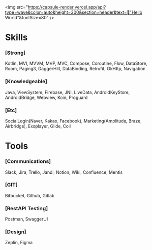 <div align=start>

  <img src="https://capsule-render.vercel.app/api?type=wave&color=auto&height=300&section=header&text="Hello World"&fontSize=80" />
</div>
<div align=start>
	<h1>Skills</h1>
	<h3>[Strong]</h3>
	<p>Kotlin, MVI, MVVM, MVP, MVC, Compose, Coroutine, Flow, DataStore, Room, Paging3, DaggerHilt, DataBinding, Retrofit, OkHttp, Navigation</p>
	<h3>[Knowledgeable]</h3>
	<p>Java, ViewSystem, Firebase, JNI, LiveData, AndroidKeyStore, AndroidBridge, Webview, Koin, Proguard</p>
	<h3>[Etc]</h3>
	<p>SocialLogin(Naver, Kakao, Facebook), Marketing(Amplitude, Braze, Airbridge), Exoplayer, Glide, Coil</p>
	<h1>Tools</h1>
	<h3>[Communications]</h3>
	<p>Slack, Jira, Trello, Jandi, Notion, Wiki, Confluence, Mentis</p>
	<h3>[GIT]</h3>
	<p>Bitbucket, Github, Gitlab</p>
	<h3>[RestAPI Testing]</h3>
	<p>Postman, SwaggerUI</p>
	<h3>[Design]</h3>
	<p>Zeplin, Figma</p>
</div>
<br>
<br>

